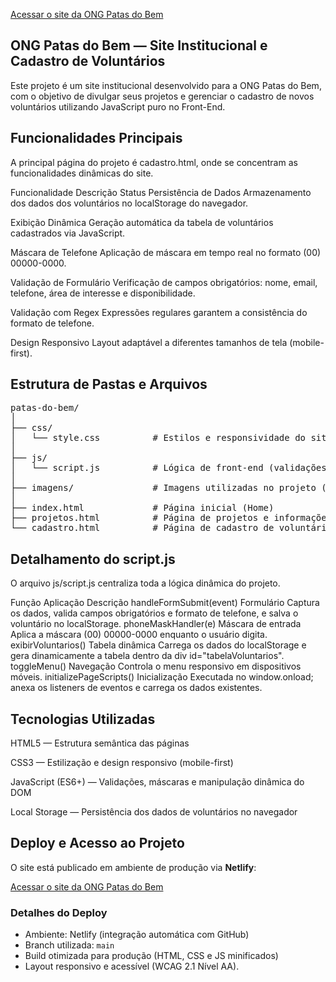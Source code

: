 [Acessar o site da ONG Patas do Bem](https://patasdobem.netlify.app)
## ONG Patas do Bem — Site Institucional e Cadastro de Voluntários

Este projeto é um site institucional desenvolvido para a ONG Patas do Bem, com o objetivo de divulgar seus projetos e gerenciar o cadastro de novos voluntários utilizando JavaScript puro no Front-End.

## Funcionalidades Principais

A principal página do projeto é cadastro.html, onde se concentram as funcionalidades dinâmicas do site.

Funcionalidade	Descrição	Status
Persistência de Dados	Armazenamento dos dados dos voluntários no localStorage do navegador.

Exibição Dinâmica	Geração automática da tabela de voluntários cadastrados via JavaScript.	

Máscara de Telefone	Aplicação de máscara em tempo real no formato (00) 00000-0000.

Validação de Formulário	Verificação de campos obrigatórios: nome, email, telefone, área de interesse e disponibilidade.	

Validação com Regex	Expressões regulares garantem a consistência do formato de telefone.	

Design Responsivo	Layout adaptável a diferentes tamanhos de tela (mobile-first).	

## Estrutura de Pastas e Arquivos
<pre>
patas-do-bem/
│
├── css/
│   └── style.css          # Estilos e responsividade do site
│
├── js/
│   └── script.js          # Lógica de front-end (validações, localStorage, máscaras e tabela)
│
├── imagens/               # Imagens utilizadas no projeto (logo, banners)
│
├── index.html             # Página inicial (Home)
├── projetos.html          # Página de projetos e informações sobre doações
└── cadastro.html          # Página de cadastro de voluntários
</pre>



## Detalhamento do script.js

O arquivo js/script.js centraliza toda a lógica dinâmica do projeto.

Função	Aplicação	Descrição
handleFormSubmit(event)	Formulário	Captura os dados, valida campos obrigatórios e formato de telefone, e salva o voluntário no localStorage.
phoneMaskHandler(e)	Máscara de entrada	Aplica a máscara (00) 00000-0000 enquanto o usuário digita.
exibirVoluntarios()	Tabela dinâmica	Carrega os dados do localStorage e gera dinamicamente a tabela dentro da div id="tabelaVoluntarios".
toggleMenu()	Navegação	Controla o menu responsivo em dispositivos móveis.
initializePageScripts()	Inicialização	Executada no window.onload; anexa os listeners de eventos e carrega os dados existentes.

## Tecnologias Utilizadas

HTML5 — Estrutura semântica das páginas

CSS3 — Estilização e design responsivo (mobile-first)

JavaScript (ES6+) — Validações, máscaras e manipulação dinâmica do DOM

Local Storage — Persistência dos dados de voluntários no navegador

##  Deploy e Acesso ao Projeto

O site está publicado em ambiente de produção via **Netlify**:

 [Acessar o site da ONG Patas do Bem](https://patasdobem.netlify.app)

###  Detalhes do Deploy
- Ambiente: Netlify (integração automática com GitHub)
- Branch utilizada: `main`
- Build otimizada para produção (HTML, CSS e JS minificados)
- Layout responsivo e acessível (WCAG 2.1 Nível AA).
